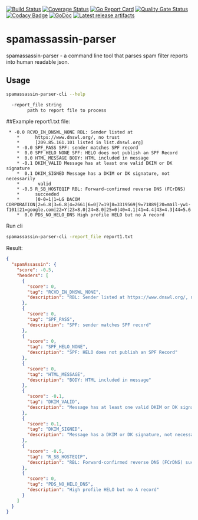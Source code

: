 [![Build Status](https://travis-ci.com/oleg-balunenko/spamassassin-parser.svg?branch=master)](https://travis-ci.com/oleg-balunenko/spamassassin-parser)
[![Coverage Status](https://coveralls.io/repos/github/oleg-balunenko/spamassassin-parser/badge.svg?branch=master)](https://coveralls.io/github/oleg-balunenko/spamassassin-parser?branch=master)
[![Go Report Card](https://goreportcard.com/badge/github.com/oleg-balunenko/spamassassin-parser)](https://goreportcard.com/report/github.com/oleg-balunenko/spamassassin-parser)
[![Quality Gate Status](https://sonarcloud.io/api/project_badges/measure?project=oleg-balunenko_spamassassin-parser&metric=alert_status)](https://sonarcloud.io/dashboard?id=oleg-balunenko_spamassassin-parser)
[![Codacy Badge](https://api.codacy.com/project/badge/Grade/8847ad100b3f415fa419430a58de1a2d)](https://www.codacy.com/manual/oleg.balunenko/spamassassin-parser?utm_source=github.com&amp;utm_medium=referral&amp;utm_content=oleg-balunenko/spamassassin-parser&amp;utm_campaign=Badge_Grade)
[![GoDoc](https://godoc.org/github.com/oleg-balunenko/spamassassin-parser?status.svg)](https://godoc.org/github.com/oleg-balunenko/spamassassin-parser)
[![Latest release artifacts](https://img.shields.io/badge/artifacts-download-blue.svg)](https://github.com/oleg-balunenko/spamassassin-parser/releases/latest)
# spamassassin-parser
spamassassin-parser - a command line tool that parses spam filter reports into human readable json.

## Usage

```bash
spamassassin-parser-cli --help
```

```bash
  -report_file string
        path to report file to process
```

##Example
report1.txt file:

```text
 * -0.0 RCVD_IN_DNSWL_NONE RBL: Sender listed at
    *      https://www.dnswl.org/, no trust
    *      [209.85.161.101 listed in list.dnswl.org]
    * -0.0 SPF_PASS SPF: sender matches SPF record
    *  0.0 SPF_HELO_NONE SPF: HELO does not publish an SPF Record
    *  0.0 HTML_MESSAGE BODY: HTML included in message
    * -0.1 DKIM_VALID Message has at least one valid DKIM or DK signature
    *  0.1 DKIM_SIGNED Message has a DKIM or DK signature, not necessarily
    *       valid
    * -0.5 R_SB_HOSTEQIP RBL: Forward-confirmed reverse DNS (FCrDNS)
    *      succeeded
    *      [0-0=1|1=LG DACOM CORPORATION|2=6.8|3=6.8|4=2661|6=0|7=19|8=3319569|9=71889|20=mail-yw1-f101|21=google.com|22=Y|23=8.0|24=8.0|25=0|40=4.1|41=4.4|43=4.3|44=5.6|45=N|46=18|48=24|53=US|54=-97.822|55=37.751|56=1000|57=1571272183]
    *  0.0 PDS_NO_HELO_DNS High profile HELO but no A record
```

Run cli

```bash
spamassassin-parser-cli -report_file report1.txt
```

Result:

```json
{
  "spamAssassin": {
    "score": -0.5,
    "headers": [
      {
        "score": 0,
        "tag": "RCVD_IN_DNSWL_NONE",
        "description": "RBL: Sender listed at https://www.dnswl.org/, no trust [209.85.161.101 listed in list.dnswl.org]"
      },
      {
        "score": 0,
        "tag": "SPF_PASS",
        "description": "SPF: sender matches SPF record"
      },
      {
        "score": 0,
        "tag": "SPF_HELO_NONE",
        "description": "SPF: HELO does not publish an SPF Record"
      },
      {
        "score": 0,
        "tag": "HTML_MESSAGE",
        "description": "BODY: HTML included in message"
      },
      {
        "score": -0.1,
        "tag": "DKIM_VALID",
        "description": "Message has at least one valid DKIM or DK signature"
      },
      {
        "score": 0.1,
        "tag": "DKIM_SIGNED",
        "description": "Message has a DKIM or DK signature, not necessarily valid"
      },
      {
        "score": -0.5,
        "tag": "R_SB_HOSTEQIP",
        "description": "RBL: Forward-confirmed reverse DNS (FCrDNS) succeeded [0-0=1|1=LG DACOM CORPORATION|2=6.8|3=6.8|4=2661|6=0|7=19|8=3319569|9=71889|20=mail-yw1-f101|21=google.com|22=Y|23=8.0|24=8.0|25=0|40=4.1|41=4.4|43=4.3|44=5.6|45=N|46=18|48=24|53=US|54=-97.822|55=37.751|56=1000|57=1571272183]"
      },
      {
        "score": 0,
        "tag": "PDS_NO_HELO_DNS",
        "description": "High profile HELO but no A record"
      }
    ]
  }
}
```
